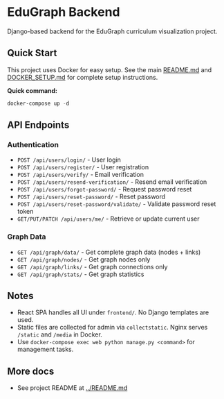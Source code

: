 # EduGraph Backend

Django-based backend for the EduGraph curriculum visualization project.

## Quick Start

This project uses Docker for easy setup. See the main [README.md](../README.md) and [DOCKER_SETUP.md](../DOCKER_SETUP.md) for complete setup instructions.

**Quick command:**
```powershell
docker-compose up -d
```

## API Endpoints

### Authentication
- `POST /api/users/login/` - User login
- `POST /api/users/register/` - User registration
- `POST /api/users/verify/` - Email verification
- `POST /api/users/resend-verification/` - Resend email verification
- `POST /api/users/forgot-password/` - Request password reset
- `POST /api/users/reset-password/` - Reset password
- `POST /api/users/reset-password/validate/` - Validate password reset token
- `GET/PUT/PATCH /api/users/me/` - Retrieve or update current user

### Graph Data
- `GET /api/graph/data/` - Get complete graph data (nodes + links)
- `GET /api/graph/nodes/` - Get graph nodes only
- `GET /api/graph/links/` - Get graph connections only
- `GET /api/graph/stats/` - Get graph statistics

## Notes

- React SPA handles all UI under `frontend/`. No Django templates are used.
- Static files are collected for admin via `collectstatic`. Nginx serves `/static` and `/media` in Docker.
- Use `docker-compose exec web python manage.py <command>` for management tasks.

## More docs

- See project README at [../README.md](../README.md)
